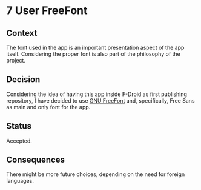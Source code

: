 <!--
© 2021-2022 Marco Bresciani

Copying and distribution of this file, with or without modification, are
permitted in any medium without royalty provided the copyright notice
and this notice are preserved.
This file is offered as-is, without any warranty.

SPDX-FileCopyrightText: 2021-2022 Marco Bresciani

SPDX-License-Identifier: FSFAP
-->
# 7 User FreeFont

## Context
The font used in the app is an important presentation aspect of the app
itself.
Considering the proper font is also part of the philosophy of the
project.

## Decision
Considering the idea of having this app inside F-Droid as first
publishing repository, I have decided to use
[GNU FreeFont](https://www.gnu.org/software/freefont/index.html) and,
specifically, Free Sans as main and only font for the app.

## Status
Accepted.

## Consequences
There might be more future choices, depending on the need for foreign
languages.
